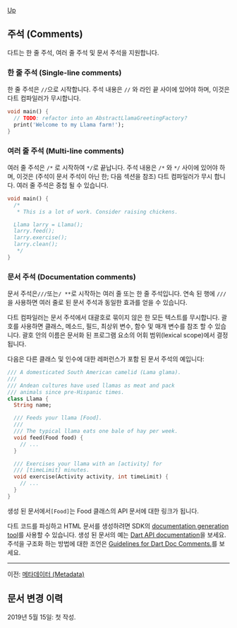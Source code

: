 [Up](./index.md)

##  주석 (Comments)

다트는 한 줄 주석, 여러 줄 주석 및 문서 주석을 지원합니다.

<p id="single-line-comments"/>

###  한 줄 주석 (Single-line comments)

한 줄 주석은  `//`으로 시작합니다. 주석 내용은 `//` 와 라인 끝 사이에 있어야 하며, 이것은 다트 컴파일러가 무시합니다.

```dart
void main() {
  // TODO: refactor into an AbstractLlamaGreetingFactory?
  print('Welcome to my Llama farm!');
}
```

<p id="multi-line-comments"/>

###  여러 줄 주석 (Multi-line comments)

여러 줄 주석은  `/*` 로 시작하여  `*/`로 끝납니다. 주석 내용은  `/*` 와  `*/` 사이에 있어야 하며, 이것은 (주석이 문서 주석이 아닌 한; 다음 섹션을 참조) 다트 컴파일러가 무시 합니다. 여러 줄 주석은 중첩 될 수 있습니다.

```dart
void main() {
  /*
   * This is a lot of work. Consider raising chickens.

  Llama larry = Llama();
  larry.feed();
  larry.exercise();
  larry.clean();
   */
}
```

<p id="documentation-comments"/>

###  문서 주석 (Documentation comments)

문서 주석은`///`또는`/ **`로 시작하는 여러 줄 또는 한 줄 주석입니다. 연속 된 행에 `///`을 사용하면 여러 줄로 된 문서 주석과 동일한 효과를 얻을 수 있습니다.

다트 컴파일러는 문서 주석에서 대괄호로 묶이지 않은 한 모든 텍스트를 무시합니다. 괄호를 사용하면 클래스, 메소드, 필드, 최상위 변수, 함수 및 매개 변수를 참조 할 수 있습니다. 괄호 안의 이름은 문서화 된 프로그램 요소의 어휘 범위(lexical scope)에서 결정됩니다.

다음은 다른 클래스 및 인수에 대한 레퍼런스가 포함 된 문서 주석의 예입니다:

```dart
/// A domesticated South American camelid (Lama glama).
///
/// Andean cultures have used llamas as meat and pack
/// animals since pre-Hispanic times.
class Llama {
  String name;

  /// Feeds your llama [Food].
  ///
  /// The typical llama eats one bale of hay per week.
  void feed(Food food) {
    // ...
  }

  /// Exercises your llama with an [activity] for
  /// [timeLimit] minutes.
  void exercise(Activity activity, int timeLimit) {
    // ...
  }
}
```

생성 된 문서에서`[Food]`는 Food 클래스의 API 문서에 대한 링크가 됩니다.

다트 코드를 파싱하고 HTML 문서를 생성하려면 SDK의 [documentation generation tool](https://github.com/dart-lang/dartdoc#dartdoc)를 사용할 수 있습니다. 생성 된 문서의 예는 [Dart API documentation](https://api.dartlang.org/stable)을 보세요. 주석을 구조화 하는 방법에 대한 조언은 [Guidelines for Dart Doc Comments.](https://dart.dev/guides/language/effective-dart/documentation)를 보세요.

---

이전: [메타데이터 (Metadata)](./metadata.md)

## 문서 변경 이력

2019년 5월 15일: 첫 작성.
